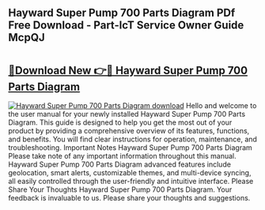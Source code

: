 ## Hayward Super Pump 700 Parts Diagram PDf Free Download - Part-lcT Service Owner Guide McpQJ

# <h2><a href="http://dfpddi.blite.top/?on=Hayward+Super+Pump+700+Parts+Diagram">🔗Download New 👉🔴 Hayward Super Pump 700 Parts Diagram</a></h2>

[![Hayward Super Pump 700 Parts Diagram download](https://i.imgur.com/lujVjoI.png)](http://dfpddi.blite.top/?on=Hayward+Super+Pump+700+Parts+Diagram)
Hello and welcome to the user manual for your newly installed Hayward Super Pump 700 Parts Diagram. This guide is designed to help you get the most out of your product by providing a comprehensive overview of its features, functions, and benefits. You will find clear instructions for operation, maintenance, and troubleshooting. Important Notes Hayward Super Pump 700 Parts Diagram Please take note of any important information throughout this manual. Hayward Super Pump 700 Parts Diagram advanced features include geolocation, smart alerts, customizable themes, and multi-device syncing, all easily controlled through the user-friendly and intuitive interface. Please Share Your Thoughts Hayward Super Pump 700 Parts Diagram. Your feedback is invaluable to us. Please share your thoughts and suggestions.
